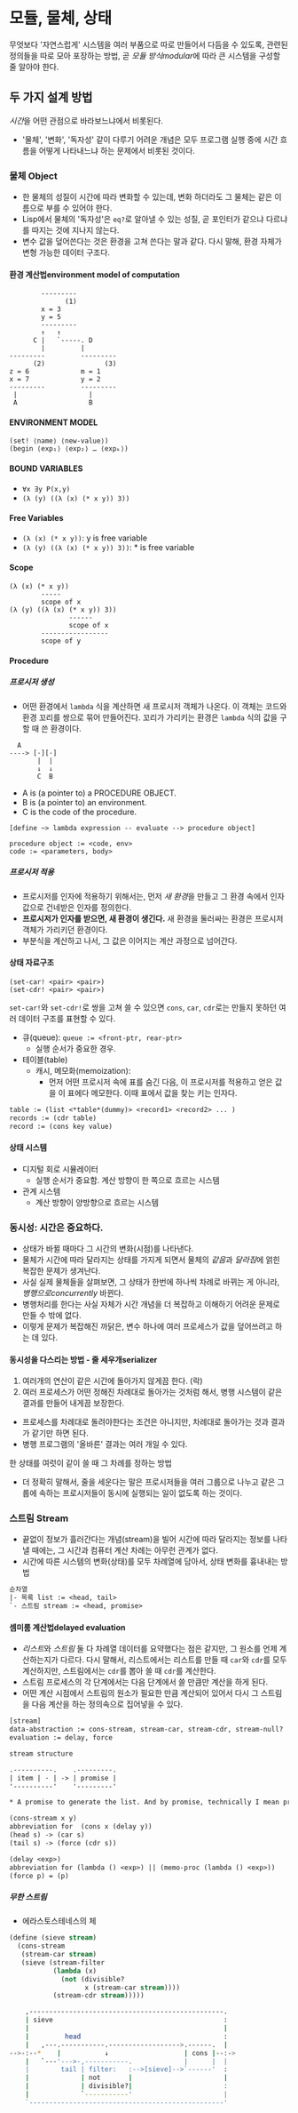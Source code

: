 # 모듈, 물체, 상태

무엇보다 '자연스럽게' 시스템을 여러 부품으로 따로 만들어서 다듬을 수 있도록, 관련된 정의들을 따로 모아 포장하는 방법, 곧 *모듈 방식modular*에 따라 큰 시스템을 구성할 줄 알아야 한다.

## 두 가지 설계 방법

*시간*을 어떤 관점으로 바라보느냐에서 비롯된다.

- '물체', '변화', '독자성' 같이 다루기 어려운 개념은 모두 프로그램 실행 중에 시간 흐름을 어떻게 나타내느냐 하는 문제에서 비롯된 것이다.

### 물체 Object

- 한 물체의 성질이 시간에 따라 변화할 수 있는데, 변화 하더라도 그 물체는 같은 이름으로 부를 수 있어야 한다.
- Lisp에서 물체의 '독자성'은 `eq?`로 알아낼 수 있는 성질, 곧 포인터가 같으냐 다르냐를 따지는 것에 지나지 않는다.
- 변수 값을 덮어쓴다는 것은 환경을 고쳐 쓴다는 말과 같다. 다시 말해, 환경 자체가 변형 가능한 데이터 구조다.

#### **환경 계산법environment model of computation**

```
        ---------
              (1)
        x = 3
        y = 5
        ---------
        ↑   ↑
      C |   `-----. D
        |         |
---------         ---------
      (2)               (3)
z = 6             m = 1
x = 7             y = 2
---------         ---------
 |                  |
 A                  B
```

#### ENVIRONMENT MODEL

```
(set! ⟨name⟩ ⟨new-value⟩)
(begin ⟨exp₁⟩ ⟨exp₂⟩ … ⟨expₖ⟩)
```

#### BOUND VARIABLES

- `∀x ∃y P(x,y)`
- `(λ (y) ((λ (x) (* x y)) 3))`

#### Free Variables

- `(λ (x) (* x y))`: y is free variable
- `(λ (y) ((λ (x) (* x y)) 3))`: \* is free variable

#### Scope

```
(λ (x) (* x y))
        -----
        scope of x
(λ (y) ((λ (x) (* x y)) 3))
               ------
               scope of x
        -----------------
        scope of y
```

#### Procedure

##### 프로시저 생성

- 어떤 환경에서 `lambda` 식을 계산하면 새 프로시저 객체가 나온다. 이 객체는 코드와 환경 꼬리를 쌍으로 묶어 만들어진다. 꼬리가 가리키는 환경은 `lambda` 식의 값을 구할 때 쓴 환경이다.

```
  A
----> [·][·]
       |  |
       ↓  ↓
       C  B
```

- A is (a pointer to) a PROCEDURE OBJECT.
- B is (a pointer to) an environment.
- C is the code of the procedure.

```
[define ~> lambda expression -- evaluate --> procedure object]

procedure object := <code, env>
code := <parameters, body>
```

##### 프로시저 적용

- 프로시저를 인자에 적용하기 위해서는, 먼저 *새 환경*을 만들고 그 환경 속에서 인자 값으로 건네받은 인자를 정의한다.
- **프로시저가 인자를 받으면, 새 환경이 생긴다.** 새 환경을 둘러싸는 환경은 프로시저 객체가 가리키던 환경이다.
- 부분식을 계산하고 나서, 그 값은 이어지는 계산 과정으로 넘어간다.

#### 상태 자료구조

```
(set-car! <pair> <pair>)
(set-cdr! <pair> <pair>)
```

`set-car!`와 `set-cdr!`로 쌍을 고쳐 쓸 수 있으면 `cons`, `car`, `cdr`로는 만들지 못하던 여러 데이터 구조를 표현할 수 있다.

- 큐(queue): `queue := <front-ptr, rear-ptr>`
  - 실행 순서가 중요한 경우.
- 테이블(table)
  - 캐시, 메모화(memoization):
    - 먼저 어떤 프로시저 속에 표를 숨긴 다음, 이 프로시저를 적용하고 얻은 값을 이 표에다 메모한다. 이때 표에서 값을 찾는 키는 인자다.

```txt
table := (list <*table*(dummy)> <record1> <record2> ... )
records := (cdr table)
record := (cons key value)
```

#### 상태 시스템

- 디지털 회로 시뮬레이터
  - 실행 순서가 중요함. 계산 방향이 한 쪽으로 흐르는 시스템
- 관계 시스템
  - 계산 방향이 양방향으로 흐르는 시스템

### 동시성: 시간은 중요하다.

- 상태가 바뀔 때마다 그 시간의 변화(시점)를 나타낸다.
- 물체가 시간에 따라 달라지는 상태를 가지게 되면서 물체의 *같음*과 *달라짐*에 얽힌 복잡한 문제가 생겨난다.
- 사실 실제 물체들을 살펴보면, 그 상태가 한번에 하나씩 차례로 바뀌는 게 아니라, _병행으로concurrently_ 바뀐다.
- 병행처리를 한다는 사실 자체가 시간 개념을 더 복잡하고 이해하기 어려운 문제로 만들 수 밖에 없다.
- 이렇게 문제가 복잡해진 까닭은, 변수 하나에 여러 프로세스가 값을 덮어쓰려고 하는 데 있다.

#### 동시성을 다스리는 방법 - 줄 세우개serializer

1. 여러개의 연산이 같은 시간에 돌아가지 않게끔 한다. (락)
2. 여러 프로세스가 어떤 정해진 차례대로 돌아가는 것처럼 해서, 병행 시스템이 같은 결과를 만들어 내게끔 보장한다.

- 프로세스를 차례대로 돌려야한다는 조건은 아니지만, 차례대로 돌아가는 것과 결과가 같기만 하면 된다.
- 병행 프로그램의 '올바른' 결과는 여러 개일 수 있다.

한 상태를 여럿이 같이 쓸 때 그 차례를 정하는 방법

- 더 정확히 말해서, 줄을 세운다는 말은 프로시저들을 여러 그룹으로 나누고 같은 그룹에 속하는 프로시저들이 동시에 실행되는 일이 없도록 하는 것이다.

### 스트림 Stream

- 끝없이 정보가 흘러간다는 개념(stream)을 빌어 시간에 따라 달라지는 정보를 나타낼 때에는, 그 시간과 컴퓨터 계산 차례는 아무런 관계가 없다.
- 시간에 따른 시스템의 변화(상태)를 모두 차례열에 담아서, 상태 변화를 흉내내는 방법

```txt
순차열
|- 목록 list := <head, tail>
`- 스트림 stream := <head, promise>
```

#### **셈미룸 계산법delayed evaluation**

- *리스트*와 _스트림_ 둘 다 차례열 데이터를 요약했다는 점은 같지만, 그 원소를 언제 계산하는지가 다르다. 다시 말해서, 리스트에서는 리스트를 만들 때 `car`와 `cdr`를 모두 계산하지만, 스트림에서는 `cdr`를 뽑아 쓸 때 `cdr`를 계산한다.
- 스트림 프로세스의 각 단계에서는 다음 단계에서 쓸 만큼만 계산을 하게 된다.
- 어떤 계산 시점에서 스트림의 원소가 필요한 만큼 계산되어 있어서 다시 그 스트림을 다음 계산을 하는 정의속으로 집어넣을 수 있다.

```txt
[stream]
data-abstraction := cons-stream, stream-car, stream-cdr, stream-null?
evaluation := delay, force

stream structure

.----------.    .---------.
| item | · | -> | promise |
'----------'    '---------'

* A promise to generate the list. And by promise, technically I mean procedure. So it doesn't get built up.

(cons-stream x y)
abbreviation for  (cons x (delay y))
(head s) -> (car s)
(tail s) -> (force (cdr s))

(delay <exp>)
abbreviation for (lambda () <exp>) || (memo-proc (lambda () <exp>))
(force p) = (p)
```

##### 무한 스트림

- 에라스토스테네스의 체

```lisp
(define (sieve stream)
  (cons-stream
   (stream-car stream)
   (sieve (stream-filter
           (lambda (x)
             (not (divisible?
                   x (stream-car stream))))
           (stream-cdr stream)))))
```

```sh
    ,-------------------------------------------------.
    | sieve                                           :
    |                                                 |
    |         head                                    :
    |   ,---.-----------.------------------>.------.  |
-->-:--*    |           ↓                   | cons |--:->
    |   `---'--->-,-----------.             |      |  |
    |        tail | filter:   :-->[sieve]-->`------'  :
    |             | not       |                       |
    |             | divisible?|                       :
    |             `-----------'                       |
    `-------------------------------------------------'
```
